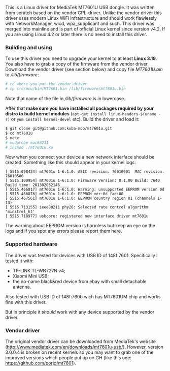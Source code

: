 This is a Linux driver for MediaTek MT7601U USB dongle. It was written from scratch based on the vendor GPL-driver. Unlike the vendor driver this driver uses modern Linux WiFi infrastructure and should work flawlessly with NetworkManager, wicd, wpa_supplicant and such. This driver was merged into mainline and is part of official Linux kernel since version v4.2. If you are using Linux 4.2 or later there is no need to install this driver.

### Building and using
To use this driver you need to upgrade your kernel to at least **Linux 3.19**. You also have to grab a copy of the firmware from the vendor driver. Download the vendor driver (see section below) and copy file *MT7601U.bin* to */lib/firmware*:

```sh
# cd where-you-put-the-vendor-driver
# cp src/mcu/bin/MT7601.bin /lib/firmware/mt7601u.bin
```
Note that name of the file in */lib/firmware* is in lowercase.

After that **make sure you have installed all packages required by your distro to build kernel modules** (```apt-get install linux-headers-$(uname -r)``` or ```yum install kernel-devel``` etc). Build the driver and load it:

```sh
$ git clone git@github.com:kuba-moo/mt7601u.git
$ cd mt7601u
$ make
# modprobe mac80211
# insmod ./mt7601u.ko
```

Now when you connect your device a new network interface should be created. Something like this should appear in your kernel logs:

```
[ 5515.098424] mt7601u 1-6:1.0: ASIC revision: 76010001  MAC revision: 76010500
[ 5515.100954] mt7601u 1-6:1.0: Firmware Version: 0.1.00 Build: 7640 Build time: 201302052146____
[ 5515.466817] mt7601u 1-6:1.0: Warning: unsupported EEPROM version 0d
[ 5515.466876] mt7601u 1-6:1.0: EEPROM ver:0d fae:00
[ 5515.467561] mt7601u 1-6:1.0: EEPROM country region 01 (channels 1-13)
[ 5515.713155] ieee80211 phy26: Selected rate control algorithm 'minstrel_ht'
[ 5515.718977] usbcore: registered new interface driver mt7601u
```

The warning about EEPROM version is harmless but keep an eye on the logs and if you spot any errors please report them here.

### Supported hardware
The driver was tested for devices with USB ID of 148f:7601. Specifically I tested it with:
 * TP-LINK TL-WN727N v4;
 * Xiaomi Mini USB;
 * the no-name black&red device from ebay with small detachable antenna.

Also tested with USB ID of 148f:760b wich has MT7601UM chip and works fine with this driver.

But in principle it *should* work with any device supported by the vendor driver.

### Vendor driver
The original vendor driver can be downloaded from MediaTek's website (http://www.mediatek.com/en/downloads/mt7601u-usb/). However, version 3.0.0.4 is broken on recent kernels so you may want to grab one of the improved versions which people put up on GH (like this one: https://github.com/porjo/mt7601).
